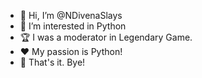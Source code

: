 - 👋 Hi, I’m @NDivenaSlays
- 👀 I’m interested in Python
- 🏆 I was a moderator in Legendary Game.
- ❤️ My passion is Python!
- 🤝 That's it. Bye!
